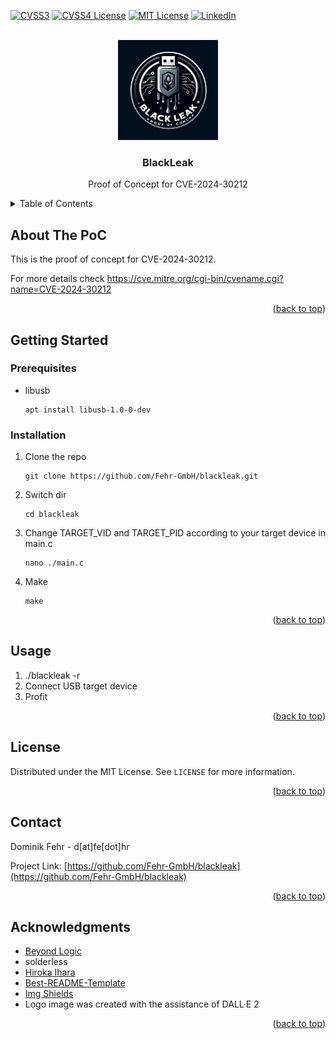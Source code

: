 <a name="readme-top"></a>
[![CVSS3][cvss3-shield]][cvss4-url]
[![CVSS4 License][cvss4-shield]][cvss3-url]
[![MIT License][license-shield]][license-url]
[![LinkedIn][linkedin-shield]][linkedin-url]


<!-- PROJECT LOGO -->
<br />
<div align="center">
  <a href="https://fe.hr">
    <img src="./logo.webp" alt="This image was created with the assistance of DALL·E 2" width="160" height="160">
  </a>

  <h3 align="center">BlackLeak</h3>

  <p align="center">
    Proof of Concept for CVE-2024-30212
  </p>
</div>


<!-- TABLE OF CONTENTS -->
<details>
  <summary>Table of Contents</summary>
  <ol>
    <li>
      <a href="#about-the-project">About The PoC</a>
    </li>
    <li>
      <a href="#getting-started">Getting Started</a>
      <ul>
        <li><a href="#prerequisites">Prerequisites</a></li>
        <li><a href="#installation">Installation</a></li>
      </ul>
    </li>
    <li><a href="#usage">Usage</a></li>
    <li><a href="#license">License</a></li>
    <li><a href="#contact">Contact</a></li>
    <li><a href="#acknowledgments">Acknowledgments</a></li>
  </ol>
</details>


<!-- ABOUT THE POC -->
## About The PoC

This is the proof of concept for CVE-2024-30212.

For more details check https://cve.mitre.org/cgi-bin/cvename.cgi?name=CVE-2024-30212

<p align="right">(<a href="#readme-top">back to top</a>)</p>


<!-- GETTING STARTED -->
## Getting Started

### Prerequisites

* libusb
  ```
  apt install libusb-1.0-0-dev
  ```

### Installation

1. Clone the repo
   ```
   git clone https://github.com/Fehr-GmbH/blackleak.git
   ```
2. Switch dir
   ```
   cd blackleak
   ```
3. Change TARGET_VID and TARGET_PID according to your target device in main.c
   ```
   nano ./main.c
   ```
4. Make
   ```
   make
   ```

<p align="right">(<a href="#readme-top">back to top</a>)</p>


<!-- USAGE EXAMPLES -->
## Usage

1. ./blackleak -r
2. Connect USB target device
3. Profit

<p align="right">(<a href="#readme-top">back to top</a>)</p>


<!-- LICENSE -->
## License

Distributed under the MIT License. See `LICENSE` for more information.

<p align="right">(<a href="#readme-top">back to top</a>)</p>


<!-- CONTACT -->
## Contact

Dominik Fehr - d[at]fe[dot]hr

Project Link: [https://github.com/Fehr-GmbH/blackleak](https://github.com/Fehr-GmbH/blackleak)

<p align="right">(<a href="#readme-top">back to top</a>)</p>


<!-- ACKNOWLEDGMENTS -->
## Acknowledgments

* [Beyond Logic](https://www.beyondlogic.org/usbnutshell/usb1.shtml)
* solderless
* [Hiroka Ihara](https://github.com/ihr486/libusb-msdbot)
* [Best-README-Template](https://github.com/othneildrew/Best-README-Template/tree/master)
* [Img Shields](https://shields.io/)
* Logo image was created with the assistance of DALL·E 2

<p align="right">(<a href="#readme-top">back to top</a>)</p>


<!-- MARKDOWN LINKS & IMAGES -->
<!-- https://www.markdownguide.org/basic-syntax/#reference-style-links -->
[cvss3-shield]: https://img.shields.io/badge/CVSS_v3.1-7.6_/_High-red?style=for-the-badge
[cvss3-url]: https://www.first.org/cvss/calculator/3.1#CVSS:3.1/AV:P/AC:L/PR:N/UI:N/S:C/C:H/I:H/A:H
[cvss4-shield]: https://img.shields.io/badge/CVSS_v4.0-7.0_/_High-red?style=for-the-badge
[cvss4-url]: https://www.first.org/cvss/calculator/4.0#CVSS:4.0/AV:P/AC:L/AT:N/PR:N/UI:N/VC:H/VI:H/VA:H/SC:N/SI:N/SA:N
[license-shield]: https://img.shields.io/badge/license-MIT-blue?style=for-the-badge
[license-url]: https://github.com/Fehr-GmbH/blackleak/blob/master/LICENSE
[linkedin-shield]: https://img.shields.io/badge/-LinkedIn-black.svg?style=for-the-badge&logo=linkedin&colorB=555
[linkedin-url]: https://de.linkedin.com/company/fehr2
